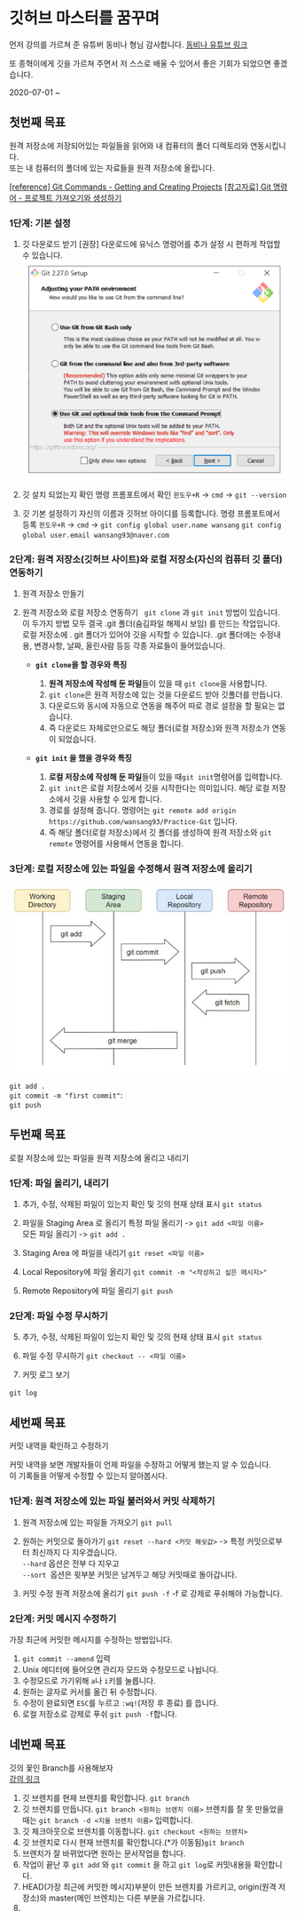# 깃허브 마스터를 꿈꾸며

먼저 강의를 가르쳐 준 유튜버 동비나 형님 감사합니다.
[동비나 유튜브 링크](https://www.youtube.com/watch?v=rhP5pseOJc0&list=PLRx0vPvlEmdD5FLIdwTM4mKBgyjv4no81)

또 종혁이에게 깃을 가르쳐 주면서 저 스스로 배울 수 있어서 좋은 기회가 되었으면 좋겠습니다.

2020-07-01 ~ 

## 첫번째 목표

원격 저장소에 저장되어있는 파일들을 읽어와 내 컴퓨터의 폴더 디렉토리와 연동시킵니다.  
또는 내 컴퓨터의 폴더에 있는 자료들을 원격 저장소에 올립니다.  

[[reference] Git Commands - Getting and Creating Projects](https://git-scm.com/book/en/v2/Appendix-C%3A-Git-Commands-Getting-and-Creating-Projects)
[[참고자료] Git 명령어 - 프로젝트 가져오기와 생성하기](https://git-scm.com/book/ko/v2/Appendix-C%3A-Git-%EB%AA%85%EB%A0%B9%EC%96%B4-%ED%94%84%EB%A1%9C%EC%A0%9D%ED%8A%B8-%EA%B0%80%EC%A0%B8%EC%98%A4%EA%B8%B0%EC%99%80-%EC%83%9D%EC%84%B1%ED%95%98%EA%B8%B0)

### 1단계: 기본 설정

1. 깃 다운로드 받기
    [권장] 다운로드에 유닉스 명령어를 추가 설정 시 편하게 작업할 수 있습니다.
    ![다운 설정](./photo/001.png)
	
2. 깃 설치 되었는지 확인
    명령 프롬포트에서 확인 ``윈도우+R`` -> ``cmd`` -> ``git --version``
	
3. 깃 기본 설정하기
    자신의 이름과 깃허브 아이디를 등록합니다.
    명령 프롬포트에서 등록  ``윈도우+R`` -> ``cmd`` ->
    ```git config global user.name wansang```
    ```git config global user.email wansang93@naver.com```
    
### 2단계: 원격 저장소(깃허브 사이트)와 로컬 저장소(자신의 컴퓨터 깃 폴더) 연동하기

1. 원격 저장소 만들기

2. 원격 저장소와 로컬 저장소 연동하기
    ``` git clone``` 과 ```git init``` 방법이 있습니다.
    이 두가지 방법 모두 결국 .git 폴더(숨김파일 해제시 보임) 를 만드는 작업입니다.
    로컬 저장소에 . git 폴더가 있어야 깃을 시작할 수 있습니다.
    .git 폴더에는 수정내용, 변경사항, 날짜, 올린사람 등등 각종 자료들이 들어있습니다.

    - **```git clone```을 할 경우와 특징**

        1. **원격 저장소에 작성해 둔 파일**들이 있을 때 ```git clone```을 사용합니다.
        2. ```git clone```은 원격 저장소에 있는 것을 다운로드 받아 깃폴더를 만듭니다.
        3. 다운로드와 동시에 자동으로 연동을 해주어  따로 경로 설정을 할 필요는 없습니다.
        4. 즉 다운로드 자체로만으로도 해당 폴더(로컬 저장소)와 원격 저장소가 연동이 되었습니다.
    
    - **```git init``` 을 했을 경우와 특징**
		1. **로컬 저장소에 작성해 둔 파일**들이 있을 때```git init```명령어를 입력합니다.
        2. ```git init```은 로컬 저장소에서 깃을 시작한다는 의미입니다. 해당 로컬 저장소에서 깃을 사용할 수 있게 합니다.
        3. 경로를 설정해 줍니다. 명령어는 ```git remote add origin https://github.com/wansang93/Practice-Git``` 입니다.
        4. 즉 해당 폴더(로컬 저장소)에서 깃 폴더를 생성하여 원격 저장소와 ```git remote``` 명령어를 사용해서 연동을 합니다.

### 3단계: 로컬 저장소에 있는 파일을 수정해서 원격 저장소에 올리기

![깃 동작 과정](./photo/002.jpg)

```git add .```  
```git commit -m "first commit"```:   
```git push```  

## 두번째 목표

로컬 저장소에 있는 파일을 원격 저장소에 올리고 내리기

### 1단계: 파일 올리기, 내리기

1. 추가, 수정, 삭제된 파일이 있는지 확인 및 깃의 현재 상태 표시
	```git status```

2. 파일을 Staging Area 로 올리기
    특정 파일 올리기 -> ```git add <파일 이름>```  
    모든 파일 올리기 -> ```git add .```

3. Staging Area 에 파일을 내리기
	```git reset <파일 이름>```

4. Local Repository에 파일 올리기
	```git commit -m "<작성하고 싶은 메시지>"```

5. Remote Repository에 파일 올리기
	```git push```

### 2단계: 파일 수정 무시하기

5. 추가, 수정, 삭제된 파일이 있는지 확인 및 깃의 현재 상태 표시
	```git status```

6. 파일 수정 무시하기
	```git checkout -- <파일 이름>```

7. 커밋 로그 보기

  ```git log```


## 세번째 목표

커밋 내역을 확인하고 수정하기

커밋 내역을 보면 개발자들이 언제 파일을 수정하고 어떻게 했는지 알 수 있습니다.  
이 기록들을 어떻게 수정할 수 있는지 알아봅시다.

### 1단계: 원격 저장소에 있는 파일 불러와서 커밋 삭제하기

1. 원격 저장소에 있는 파일들 가져오기
    ```git pull```

2. 원하는 커밋으로 돌아가기
    ```git reset --hard <커밋 해쉿값>``` -> 특정 커밋으로부터 최신까지 다 지우겠습니다.  
    ```--hard``` 옵션은 전부 다 지우고  
    ```--sort ```옵션은 윗부분 커밋은 남겨두고 해당 커밋때로 돌아갑니다.
    
3. 커밋 수정 원격 저장소에 올리기
	```git push -f``` -f 로 강제로 푸쉬해야 가능합니다.
	
### 2단계: 커밋 메시지 수정하기

가장 최근에 커밋한 메시지를 수정하는 방법입니다.

1. ```git commit --amend``` 입력 
2. Unix 에디터에 들어오면 관리자 모드와 수정모드로 나뉩니다. 
3. 수정모드로 가기위해 ```a```나 ```i```키를 눌릅니다.
4. 원하는 글자로 커서를 옮긴 뒤 수정합니다. 
5. 수정이 완료되면 ```ESC```를 누르고 ```:wq!```(저장 후 종료) 를 씁니다.
6. 로컬 저장소로 강제로 푸쉬 ```git push -f```합니다.

## 네번째 목표

깃의 꽃인 Branch를 사용해보자  
[강의 링크](https://www.youtube.com/watch?v=I4latDqXo5M&list=PLRx0vPvlEmdD5FLIdwTM4mKBgyjv4no81&index=7)

1. 깃 브렌치를 현재 브렌치를 확인합니다. ```git branch```
2. 깃 브렌치를 만듭니다. ```git branch <원하는 브렌치 이름>```
	브렌치를 잘 못 만들었을 때는 ```git branch -d <지울 브렌치 이름>``` 입력합니다.
3. 깃 체크아웃으로 브렌치를 이동합니다. ```git checkout <원하는 브렌치>```
4. 깃 브렌치로 다시 현재 브렌치를 확인합니다.(\*가 이동됨)```git branch```
5. 브렌치가 잘 바뀌었다면 원하는 문서작업을 합니다.
6. 작업이 끝난 후 ```git add``` 와 ```git commit``` 을 하고 ```git log```로 커밋내용을 확인합니다.
7. HEAD(가장 최근에 커밋한 메시지)부분이 만든 브렌치를 가르키고, origin(원격 저장소)와 master(메인 브렌치)는 다른 부분을 가르킵니다.
8. 


